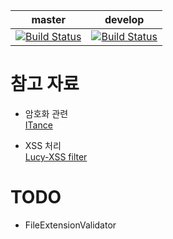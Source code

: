 | master | develop |
|:---:|:---:|
| [![Build Status](https://travis-ci.org/JoonHoSon/cliff3-library.svg?branch=master)](https://travis-ci.org/JoonHoSon/cliff3-library) | [![Build Status](https://travis-ci.org/JoonHoSon/cliff3-library.svg?branch=develop)](https://travis-ci.org/JoonHoSon/cliff3-library) |

# 참고 자료

* 암호화 관련<br>
[ITance](https://itance.tistory.com/entry/%EC%95%94%ED%98%B8%ED%95%99DES-AES-RSA-%EC%95%94%ED%98%B8%ED%99%94-%EC%95%8C%EA%B3%A0%EB%A6%AC%EC%A6%98)

* XSS 처리<br>
[Lucy-XSS filter](https://github.com/naver/lucy-xss-filter)
  
# TODO

* FileExtensionValidator